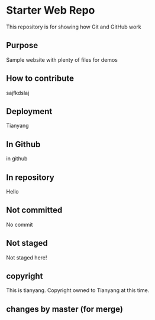# Starter Web Repo

This repository is for showing how Git and GitHub work

## Purpose

Sample website with plenty of files for demos

## How to contribute

sajfkdslaj

## Deployment

Tianyang

## In Github

in github

## In repository

Hello

## Not committed 

No commit

## Not staged

Not staged here!

## copyright

This is tianyang. Copyright owned to Tianyang at this time.

## changes by master (for merge)